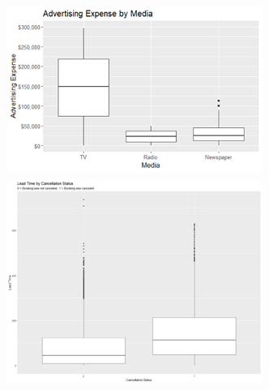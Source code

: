 
![a box plot of the amount spent on advertising by media](/images/1.png)


![a box plot of the amount spent on advertising by media](/images/Rplot.png)

